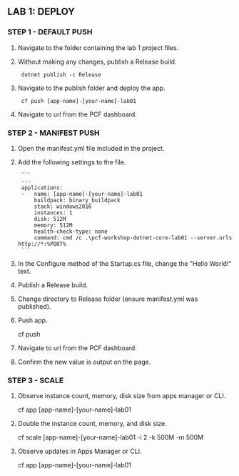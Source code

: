 ﻿## LAB 1: DEPLOY

### STEP 1 - DEFAULT PUSH

1. Navigate to the folder containing the lab 1 project files.
2. Without making any changes, publish a Release build.

		dotnet publish -c Release

3. Navigate to the publish folder and deploy the app.

		cf push [app-name]-[your-name]-lab01

4. Navigate to url from the PCF dashboard.

### STEP 2 - MANIFEST PUSH

1. Open the manifest.yml file included in the project.
2. Add the following settings to the file.

		```
		---
		applications:
		-   name: [app-name]-[your-name]-lab01
			buildpack: binary_buildpack
			stack: windows2016
			instances: 1
			disk: 512M
			memory: 512M
			health-check-type: none
			command: cmd /c .\pcf-workshop-dotnet-core-lab01 --server.urls http://*:%PORT%
		```

3. In the Configure method of the Startup.cs file, change the "Hello World!" text.
4. Publish a Release build.
5. Change directory to Release folder (ensure manifest.yml was published).
6. Push app.

	cf push

7. Navigate to url from the PCF dashboard.

8. Confirm the new value is output on the page.
	
### STEP 3 - SCALE

1. Observe instance count, memory, disk size from apps manager or CLI.

	cf app [app-name]-[your-name]-lab01

2. Double the instance count, memory, and disk size.

	cf scale [app-name]-[your-name]-lab01 -i 2 -k 500M -m 500M

3. Observe updates in Apps Manager or CLI.

	cf app [app-name]-[your-name]-lab01